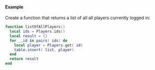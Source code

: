 #### Example
Create a function that returns a list of all all players currently logged in:
```lua
function listOfAllPlayers()
  local ids = Players.ids()
  local result = {}
  for _,id in pairs( ids) do
    local player = Players.get( id)
    table.insert( list, player)
  end
  return result
end
```
